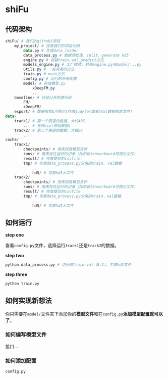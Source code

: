 # shiFu
## 代码架构

```powershell
shiFu/ # 我们的github1项目    
    my_project/ # 存放我们的项目代码
    	data.py # 生成data_loader
    	data_process.py # 数据预处理，split，generate hd5
    	engine.py # 封装train,val,predict方法
    	models_engine.py # 工厂模式，封装engine.py和model/...py
    	utils.py # 一些有用的方法
    	train.py # main方法
    	config.py # 运行的所有配置
    	model/ # 存放模型.py
    		xDeepFM.py
    		...
    baseline/ # 已经公开的源代码
        FM/
        xDeepFM/
    export/ # 数据探索&可视化(存放jupyter或者html数据探索文件)
data/
    track1/ # 第一个赛道的数据，大约40G
		... # 各种csv(原始数据)
	track2/ # 第二个赛道的数据，大概5G
		...
cache/
    track1/
        checkpoints/ # 用来存放模型文件
        runs/ # 用来存在运行的记录（比如说tensorboard可视化文件）
        result/ # 存放提交的csvfile
        tmp/ # 存放data_process.py分离的train, val数据
        	...
        	hd5/ # 存放hd5大文件
    track2/
    	checkpoints/ # 用来存放模型文件
        runs/ # 用来存在运行的记录（比如说tensorboard可视化文件）
        result/ # 存放提交的csvfile
        tmp/ # 存放data_process.py分离的train，val数据
        	...
        	hd5/ # 存放hd5大文件
```

## 如何运行

**step one**

查看`config.py`文件，选择运行`track1`还是`track2`的数据。

**step two**

```python
python data_process.py # 切分成train-val（8:2），生成hd5文件
```

**step three**

```python
python train.py
```

## 如何实现新想法

你只需要在`model/`文件夹下添加你的**模型文件**和在`config.py`**添加模型配置就可以了**。

### 如何编写模型文件

接口...

### 如何添加配置

`config.py`